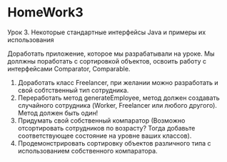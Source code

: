# HomeWork3
Урок 3. Некоторые стандартные интерфейсы Java и примеры их использования


Доработать приложение, которое мы разрабатывали на уроке. Мы доллжны поработать с сортировкой объектов, освоить работу с интерфейсами Comparator, Comparable.

1. Доработать класс Freelancer, при желании можно разработать и свой собтственный тип сотрудника.
2. Переработать метод generateEmployee, метод должен создавать случайного сотрудника (Worker, Freelancer или любого другого). Метод должен быть один!
3. Придумать свой собственный компаратор (Возможно отсортировать сотрудников по возрасту? Тогда добавьте соответствующее состояние на уровне ваших классов).
4. Продемонстрировать сортировку объектов различного типа с использованием собственного компаратора.

